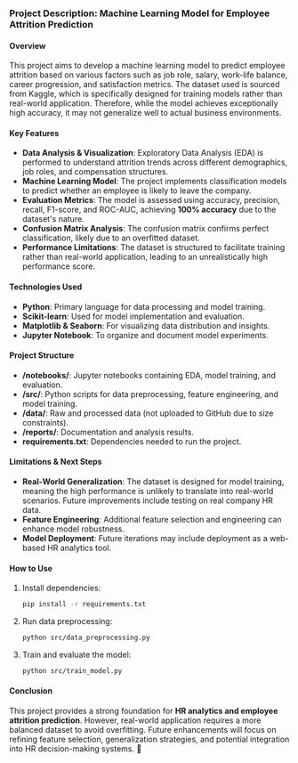 ### **Project Description: Machine Learning Model for Employee Attrition Prediction**  

#### **Overview**  
This project aims to develop a machine learning model to predict employee attrition based on various factors such as job role, salary, work-life balance, career progression, and satisfaction metrics. The dataset used is sourced from Kaggle, which is specifically designed for training models rather than real-world application. Therefore, while the model achieves exceptionally high accuracy, it may not generalize well to actual business environments.  

#### **Key Features**  
- **Data Analysis & Visualization**: Exploratory Data Analysis (EDA) is performed to understand attrition trends across different demographics, job roles, and compensation structures.  
- **Machine Learning Model**: The project implements classification models to predict whether an employee is likely to leave the company.  
- **Evaluation Metrics**: The model is assessed using accuracy, precision, recall, F1-score, and ROC-AUC, achieving **100% accuracy** due to the dataset's nature.  
- **Confusion Matrix Analysis**: The confusion matrix confirms perfect classification, likely due to an overfitted dataset.  
- **Performance Limitations**: The dataset is structured to facilitate training rather than real-world application, leading to an unrealistically high performance score.  

#### **Technologies Used**  
- **Python**: Primary language for data processing and model training.  
- **Scikit-learn**: Used for model implementation and evaluation.  
- **Matplotlib & Seaborn**: For visualizing data distribution and insights.  
- **Jupyter Notebook**: To organize and document model experiments.  

#### **Project Structure**  
- **/notebooks/**: Jupyter notebooks containing EDA, model training, and evaluation.  
- **/src/**: Python scripts for data preprocessing, feature engineering, and model training.  
- **/data/**: Raw and processed data (not uploaded to GitHub due to size constraints).  
- **/reports/**: Documentation and analysis results.  
- **requirements.txt**: Dependencies needed to run the project.  

#### **Limitations & Next Steps**  
- **Real-World Generalization**: The dataset is designed for model training, meaning the high performance is unlikely to translate into real-world scenarios. Future improvements include testing on real company HR data.  
- **Feature Engineering**: Additional feature selection and engineering can enhance model robustness.  
- **Model Deployment**: Future iterations may include deployment as a web-based HR analytics tool.  

#### **How to Use**  
1. Install dependencies:  
   ```bash
   pip install -r requirements.txt
   ```  
2. Run data preprocessing:  
   ```bash
   python src/data_preprocessing.py
   ```  
3. Train and evaluate the model:  
   ```bash
   python src/train_model.py
   ```  

#### **Conclusion**  
This project provides a strong foundation for **HR analytics and employee attrition prediction**. However, real-world application requires a more balanced dataset to avoid overfitting. Future enhancements will focus on refining feature selection, generalization strategies, and potential integration into HR decision-making systems. 🚀
